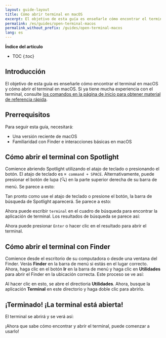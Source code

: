 ```yaml
---
layout: guide-layout
title: Cómo abrir terminal en macOS
excerpt: El objetivo de esta guía es enseñarle cómo encontrar el terminal en macOS y cómo abrir el terminal en macOS.
permalink: /es/guides/open-terminal-macos
permalink_without_prefix: /guides/open-terminal-macos
lang: es
---
```


**Índice del artículo**

* TOC
{:toc}

## Introducción

El objetivo de esta guía es enseñarle cómo encontrar el terminal en macOS y cómo abrir el terminal en macOS. Si ya tiene mucha experiencia con el terminal, consulte [los comandos en la página de inicio para obtener material de referencia rápida](/es/).

## Prerrequisitos

Para seguir esta guía, necesitará:

* Una versión reciente de macOS
* Familiaridad con Finder e interacciones básicas en macOS

## Cómo abrir el terminal con Spotlight

Comience abriendo Spotlight utilizando el atajo de teclado o presionando el botón. El atajo de teclado es `⌘ command + SPACE`. Alternativamente, puede presionar el botón de lupa (🔍) en la parte superior derecha de su barra de menú. Se parece a esto:

<div class="center guideimages">
  <amp-img src="/assets/guides/open-terminal-macos/spotlight-button-es.png" width="90" height="70" alt="el botón de Spotlight" layout="fixed"></amp-img>
</div>

Tan pronto como use el atajo de teclado o presione el botón, la barra de búsqueda de Spotlight aparecerá. Se parece a esto:

<div class="center guideimages">
  <amp-img src="/assets/guides/open-terminal-macos/spotlight-search-es.png" width="680" height="56" alt="Barra de búsqueda de Spotlight" layout="responsive"></amp-img>
</div>

Ahora puede escribir `terminal` en el cuadro de búsqueda para encontrar la aplicación de terminal. Los resultados de búsqueda se parece así:

<div class="center guideimages">
  <amp-img src="/assets/guides/open-terminal-macos/spotlight-results-es.png" width="680" height="430" alt="Resultados de búsqueda de Spotlight" layout="responsive"></amp-img>
</div>

Ahora puede presionar `Enter` o hacer clic en el resultado para abrir el terminal.

## Cómo abrir el terminal con Finder

Comience desde el escritorio de su computadora o desde una ventana del Finder. Verás **Finder** en la barra de menú si estás en el lugar correcto. Ahora, haga clic en el botón **Ir** en la barra de menú y haga clic en **Utilidades** para abrir el Finder en la ubicación correcta. Este proceso se ve así:

<div class="center guideimages">
  <amp-img src="/assets/guides/open-terminal-macos/go-menu-es.png" width="650" height="420" alt="Ir en Finder" layout="responsive"></amp-img>
</div>

Al hacer clic en esto, se abre el directioria **Utilidades**. Ahora, busque la aplicación **Terminal** en este directorio y haga doble clic para abrirlo.

<div class="center guideimages">
  <amp-img src="/assets/guides/open-terminal-macos/finder-utilities-es.png" width="858" height="429" alt="Buscar directiorio de utilidades en Finder" layout="responsive"></amp-img>
</div>

## ¡Terminado! ¡La terminal está abierta!

El terminal se abrirá y se verá así:

<div class="center guideimages">
  <amp-img src="/assets/guides/open-terminal-macos/terminal-open-es.png" width="585" height="389" alt="Una ventana de terminal abierta" layout="responsive"></amp-img>
</div>

¡Ahora que sabe cómo encontrar y abrir el terminal, puede comenzar a usarlo!